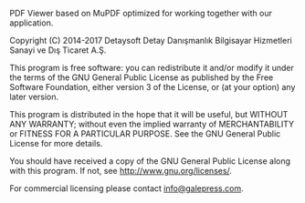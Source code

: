 PDF Viewer based on MuPDF optimized for working together with our application.

Copyright (C) 2014-2017  Detaysoft Detay Danışmanlık Bilgisayar Hizmetleri Sanayi ve Dış Ticaret A.Ş.

This program is free software: you can redistribute it and/or modify
it under the terms of the GNU General Public License as published by
the Free Software Foundation, either version 3 of the License, or
(at your option) any later version.

This program is distributed in the hope that it will be useful,
but WITHOUT ANY WARRANTY; without even the implied warranty of
MERCHANTABILITY or FITNESS FOR A PARTICULAR PURPOSE.  See the
GNU General Public License for more details.

You should have received a copy of the GNU General Public License
along with this program.  If not, see <http://www.gnu.org/licenses/>.

For commercial licensing please contact info@galepress.com.
